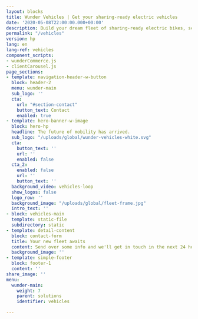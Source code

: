 ```yaml
---
layout: blocks
title: Wunder Vehicles | Get your sharing-ready electric vehicles
date: '2020-05-08T22:00:00.000+00:00'
description: Build your dream fleet of sharing-ready electric bikes, scooters and mopeds with Wunder Vehicles. The future of mobility has arrived.
permalink: "/vehicles"
version: hp
lang: en
lang-ref: vehicles
component_scripts:
- wunderCommerce.js
- clientCarousel.js
page_sections:
- template: navigation-header-w-button
  block: header-2
  menu: wunder-main
  sub_logo: ''
  cta:
    url: "#section-contact"
    button_text: Contact
    enabled: true
- template: hero-banner-w-image
  block: hero-hp
  headline: The future of mobility has arrived.  
  sub_logo: "/uploads/global/wunder-vehicles-white.svg"
  cta:
    button_text: ''
    url: ''
    enabled: false
  cta_2:
    enabled: false
    url: ''
    button_text: ''
  background_video: vehicles-loop
  show_logos: false
  logo_row: ''
  background_image: "/uploads/global/fleet-frame.jpg"
  intro_text: ''
- block: vehicles-main
  template: static-file
  subdirectory: static
- template: detail-content
  block: contact-form
  title: Your new fleet awaits
  content: Send over some info and we'll get in touch in the next 24 hours.
  background_image: ''
- template: simple-footer
  block: footer-1
  content: ''
share_image: ''
menu:
  wunder-main:
    weight: 7
    parent: solutions
    identifier: vehicles

---
```

